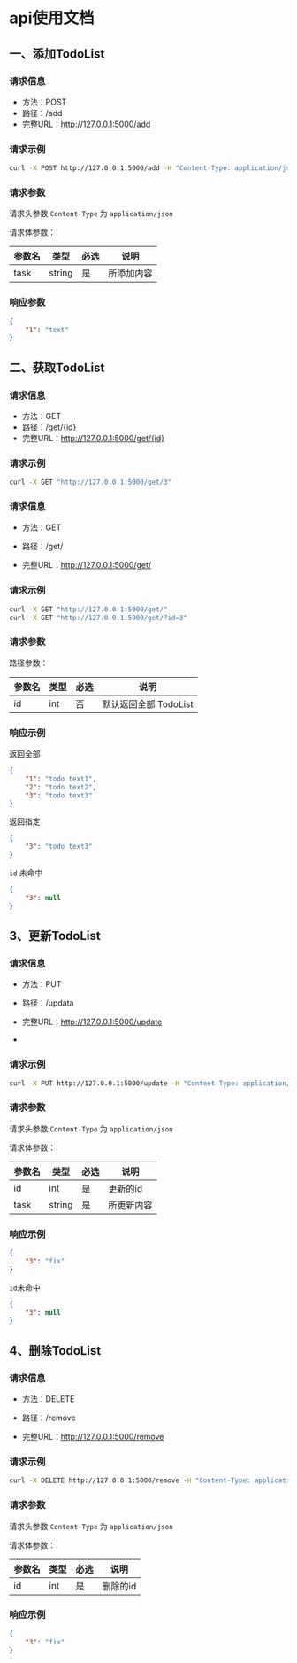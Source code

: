 # api使用文档

## 一、添加TodoList

### 请求信息

- 方法：POST
- 路径：/add
- 完整URL：http://127.0.0.1:5000/add

### 请求示例

```bash
curl -X POST http://127.0.0.1:5000/add -H "Content-Type: application/json" -d '{"task":"test"}'
```

### 请求参数

请求头参数 `Content-Type` 为 `application/json` 

请求体参数：

| 参数名  | 类型     | 必选  | 说明    |
| ---- | ------ | --- | ----- |
| task | string | 是   | 所添加内容 |

### 响应参数

```json
{
    "1": "text"
}
```

## 二、获取TodoList

### 请求信息

- 方法：GET
- 路径：/get/{id}
- 完整URL：http://127.0.0.1:5000/get/{id}

### 请求示例

```bash
curl -X GET "http://127.0.0.1:5000/get/3"
```

### 请求信息

- 方法：GET

- 路径：/get/

- 完整URL：http://127.0.0.1:5000/get/

### 请求示例

```bash
curl -X GET "http://127.0.0.1:5000/get/"
curl -X GET "http://127.0.0.1:5000/get/?id=3"
```

### 请求参数

路径参数：

| 参数名 | 类型  | 必选  | 说明              |
| --- | --- | --- | --------------- |
| id  | int | 否   | 默认返回全部 TodoList |

### 响应示例

返回全部

```json
{
    "1": "todo text1",
    "2": "todo text2",
    "3": "todo text3"
}
```

返回指定

```json
{
    "3": "todo text3"
}
```

`id` 未命中

```json
{
    "3": null
}
```

## 3、更新TodoList

### 请求信息

- 方法：PUT

- 路径：/updata

- 完整URL：http://127.0.0.1:5000/update

- 

### 请求示例

```bash
curl -X PUT http://127.0.0.1:5000/update -H "Content-Type: application/json" -d '{"id":3, "task":"fix"}'
```

### 请求参数

请求头参数 `Content-Type` 为 `application/json` 

请求体参数：

| 参数名  | 类型     | 必选  | 说明    |
| ---- | ------ | --- | ----- |
| id   | int    | 是   | 更新的id |
| task | string | 是   | 所更新内容 |

### 响应示例

```json
{
    "3": "fix"
}
```

`id`未命中

```json
{
    "3": null
}
```

## 4、删除TodoList

### 请求信息

- 方法：DELETE

- 路径：/remove

- 完整URL：http://127.0.0.1:5000/remove

### 请求示例

```bash
curl -X DELETE http://127.0.0.1:5000/remove -H "Content-Type: application/json" -d '{"id":3}'
```

### 请求参数

请求头参数 `Content-Type` 为 `application/json` 

请求体参数：

| 参数名 | 类型  | 必选  | 说明    |
| --- | --- | --- | ----- |
| id  | int | 是   | 删除的id |

### 响应示例

```json
{
    "3": "fix"
}
```